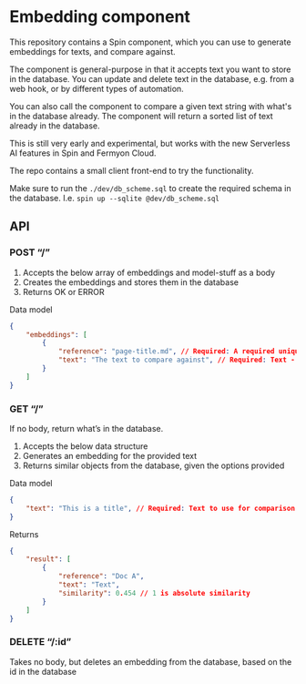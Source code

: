 # Embedding component

This repository contains a Spin component, which you can use to generate embeddings for texts, and compare against.

The component is general-purpose in that it accepts text you want to store in the database. You can update and delete text in the database, e.g. from a web hook, or by different types of automation.

You can also call the component to compare a given text string with what's in the database already. The component will return a sorted list of text already in the database.

This is still very early and experimental, but works with the new Serverless AI features in Spin and Fermyon Cloud.

The repo contains a small client front-end to try the functionality.

Make sure to run the `./dev/db_scheme.sql` to create the required schema in the database. I.e. `spin up --sqlite @dev/db_scheme.sql`

## API

### POST “/”

1. Accepts the below array of embeddings and model-stuff as a body
2. Creates the embeddings and stores them in the database
3. Returns OK or ERROR

Data model

```json
{
	"embeddings": [
		{
			"reference": "page-title.md", // Required: A required unique identifier: This is an identifier of the text, e.g., the file name or URI of the text on a web site
			"text": "The text to compare against", // Required: Text - could be a heading
		}
	]
}
```

### GET “/”

If no body, return what’s in the database.

1. Accepts the below data structure
2. Generates an embedding for the provided text
3. Returns similar objects from the database, given the options provided

Data model

```json
{
	"text": "This is a title", // Required: Text to use for comparison
}
```

Returns

```json
{
	"result": [
		{
			"reference": "Doc A",
			"text": "Text",
            "similarity": 0.454 // 1 is absolute similarity
		}
	]
}
```

### DELETE “/:id”

Takes no body, but deletes an embedding from the database, based on the id in the database

